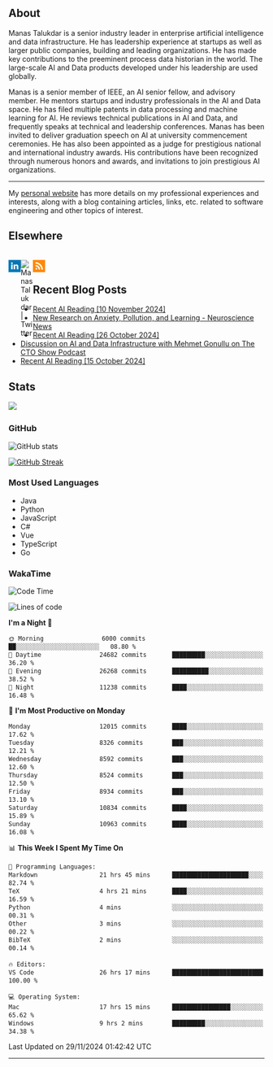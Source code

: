 ## About

Manas Talukdar is a senior industry leader in enterprise artificial intelligence and data infrastructure. He has leadership experience at startups as well as larger public companies, building and leading organizations. He has made key contributions to the preeminent process data historian in the world. The large-scale AI and Data products developed under his leadership are used globally.

Manas is a senior member of IEEE, an AI senior fellow, and advisory member. He mentors startups and industry professionals in the AI and Data space. He has filed multiple patents in data processing and machine learning for AI. He reviews technical publications in AI and Data, and frequently speaks at technical and leadership conferences. Manas has been invited to deliver graduation speech on AI at university commencement ceremonies. He has also been appointed as a judge for prestigious national and international industry awards. His contributions have been recognized through numerous honors and awards, and invitations to join prestigious AI organizations.

---

My [personal website](https://manastalukdar.github.io/) has more details on my professional experiences and interests, along with a blog containing articles, links, etc. related to software engineering and other topics of interest.

## Elsewhere

</br>

<a href="https://www.linkedin.com/in/manastalukdar" target="_blank">
  <img align="left" alt="Manas Talukdar | Linkedin" width="24px" src="https://raw.githubusercontent.com/edent/SuperTinyIcons/master/images/svg/linkedin.svg" />
</a>
<a href="https://www.twitter.com/manastalukdar" target="_blank">
  <img align="left" alt="Manas Talukdar | Twitter" width="24px" src="https://github.com/TheDudeThatCode/TheDudeThatCode/blob/master/Assets/Twitter.svg" />
</a>
<a href="https://manastalukdar.github.io/" target="_blank">
  <img align="left" alt="Manas Talukdar | Website" width="24px" src="https://github.com/edent/SuperTinyIcons/blob/master/images/svg/rss.svg" />
</a>

</br>

## Recent Blog Posts

<!-- BLOG:START -->
- [Recent AI Reading [10 November 2024]](https://manastalukdar.github.io/blog/2024/11/10/recent-ai-reading-10-november-2024/)
- [New Research on Anxiety, Pollution, and Learning - Neuroscience News](https://manastalukdar.github.io/blog/2024/11/02/neuroscience-news-research-anxiety-pollution-learning/)
- [Recent AI Reading [26 October 2024]](https://manastalukdar.github.io/blog/2024/10/26/recent-ai-reading-26-october-2024/)
- [Discussion on AI and Data Infrastructure with Mehmet Gonullu on The CTO Show Podcast](https://manastalukdar.github.io/blog/2024/10/25/ai-data-infrastructure-mehmet-gonullo-the-cto-show-podcast/)
- [Recent AI Reading [15 October 2024]](https://manastalukdar.github.io/blog/2024/10/15/recent-ai-reading-15-october-2024/)
<!-- BLOG:END -->

## Stats

![](https://komarev.com/ghpvc/?username=manastalukdar)

### GitHub

![GitHub stats](https://github-readme-stats.vercel.app/api?username=manastalukdar&show_icons=true&hide_border=true&hide_rank=true&hide_title=true&icon_color=79ff97&text_color=cecac3&bg_color=4d4b4b)

[![GitHub Streak](https://streak-stats.demolab.com?user=manastalukdar&hide_border=true&border_radius=4&date_format=M%20j%5B%2C%20Y%5D&background=4D4B4B)](https://git.io/streak-stats)

### Most Used Languages

- Java
- Python
- JavaScript
- C#
- Vue
- TypeScript
- Go

<!--
![Top Langs](https://github-readme-stats.vercel.app/api/top-langs/?username=manastalukdar&layout=compact&hide_border=true&hide_title=true&icon_color=79ff97&text_color=cecac3&bg_color=4d4b4b)
-->

### WakaTime

<!--START_SECTION:waka-->
![Code Time](http://img.shields.io/badge/Code%20Time-5%2C132%20hrs%2053%20mins-blue)

![Lines of code](https://img.shields.io/badge/From%20Hello%20World%20I%27ve%20Written-18.7%20million%20lines%20of%20code-blue)

**I'm a Night 🦉** 

```text
🌞 Morning                6000 commits        ██░░░░░░░░░░░░░░░░░░░░░░░   08.80 % 
🌆 Daytime                24682 commits       █████████░░░░░░░░░░░░░░░░   36.20 % 
🌃 Evening                26268 commits       ██████████░░░░░░░░░░░░░░░   38.52 % 
🌙 Night                  11238 commits       ████░░░░░░░░░░░░░░░░░░░░░   16.48 % 
```
📅 **I'm Most Productive on Monday** 

```text
Monday                   12015 commits       ████░░░░░░░░░░░░░░░░░░░░░   17.62 % 
Tuesday                  8326 commits        ███░░░░░░░░░░░░░░░░░░░░░░   12.21 % 
Wednesday                8592 commits        ███░░░░░░░░░░░░░░░░░░░░░░   12.60 % 
Thursday                 8524 commits        ███░░░░░░░░░░░░░░░░░░░░░░   12.50 % 
Friday                   8934 commits        ███░░░░░░░░░░░░░░░░░░░░░░   13.10 % 
Saturday                 10834 commits       ████░░░░░░░░░░░░░░░░░░░░░   15.89 % 
Sunday                   10963 commits       ████░░░░░░░░░░░░░░░░░░░░░   16.08 % 
```


📊 **This Week I Spent My Time On** 

```text
💬 Programming Languages: 
Markdown                 21 hrs 45 mins      █████████████████████░░░░   82.74 % 
TeX                      4 hrs 21 mins       ████░░░░░░░░░░░░░░░░░░░░░   16.59 % 
Python                   4 mins              ░░░░░░░░░░░░░░░░░░░░░░░░░   00.31 % 
Other                    3 mins              ░░░░░░░░░░░░░░░░░░░░░░░░░   00.22 % 
BibTeX                   2 mins              ░░░░░░░░░░░░░░░░░░░░░░░░░   00.14 % 

🔥 Editors: 
VS Code                  26 hrs 17 mins      █████████████████████████   100.00 % 

💻 Operating System: 
Mac                      17 hrs 15 mins      ████████████████░░░░░░░░░   65.62 % 
Windows                  9 hrs 2 mins        █████████░░░░░░░░░░░░░░░░   34.38 % 
```


 Last Updated on 29/11/2024 01:42:42 UTC
<!--END_SECTION:waka-->

---

<!--

**manastalukdar/manastalukdar** is a ✨ _special_ ✨ repository because its `README.md` (this file) appears on your GitHub profile.

Here are some ideas to get you started:

- 🔭 I’m currently working on ...
- 🌱 I’m currently learning ...
- 👯 I’m looking to collaborate on ...
- 🤔 I’m looking for help with ...
- 💬 Ask me about ...
- 📫 How to reach me: ...
- 😄 Pronouns: ...
- ⚡ Fun fact: ...
-->
